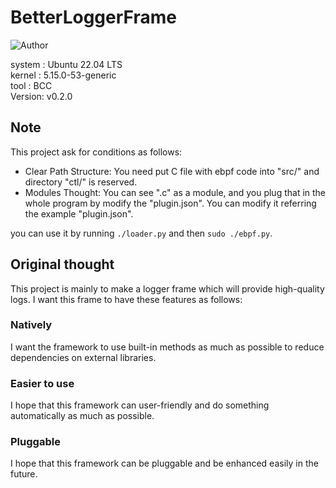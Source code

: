 # BetterLoggerFrame
<img src="https://img.shields.io/badge/Author-Xu.Cao-lightgreen" alt="Author" />
  
system : Ubuntu 22.04 LTS  
kernel : 5.15.0-53-generic  
tool : BCC  
Version: v0.2.0  
  
## Note
This project ask for conditions as follows:  
- Clear Path Structure: You need put C file with ebpf code into "src/" and directory "ctl/" is reserved.  
- Modules Thought: You can see ".c" as a module, and you plug that in the whole program by modify the "plugin.json". 
You can modify it referring the example "plugin.json".  
  
you can use it by running `./loader.py` and then `sudo ./ebpf.py`.
  
## Original thought
This project is mainly to make a logger frame which will provide high-quality logs. I want this frame to have these
 features as follows:  
  
### Natively
I want the framework to use built-in methods as much as possible to reduce dependencies on external libraries.
### Easier to use
I hope that this framework can user-friendly and do something automatically as much as possible.
### Pluggable
I hope that this framework can be pluggable and be enhanced easily in the future.
